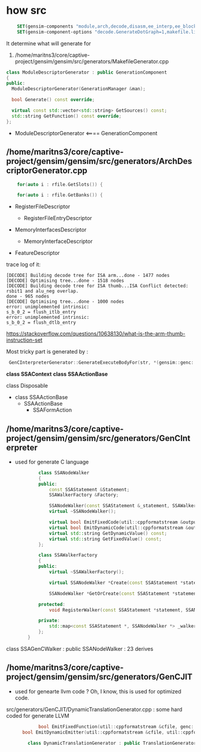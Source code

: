 # how src

```CMAKE
	SET(gensim-components "module,arch,decode,disasm,ee_interp,ee_blockjit,jumpinfo,function,makefile")
	SET(gensim-component-options "decode.GenerateDotGraph=1,makefile.libtrace_path=${libtrace-includes},makefile.archsim_path=${archsim-includes},makefile.llvm_path=${archsim-llvm-includes},makefile.Optimise=${MODEL_OPT},makefile.Debug=1")
```

It determine what will generate for
1. /home/maritns3/core/captive-project/gensim/gensim/src/generators/MakefileGenerator.cpp

```cpp
class ModuleDescriptorGenerator : public GenerationComponent
{
public:
  ModuleDescriptorGenerator(GenerationManager &man);

  bool Generate() const override;

  virtual const std::vector<std::string> GetSources() const;
  std::string GetFunction() const override;
};
```

- ModuleDescriptorGenerator <==== GenerationComponent


## /home/maritns3/core/captive-project/gensim/gensim/src/generators/ArchDescriptorGenerator.cpp

```cpp
    for(auto i : rfile.GetSlots()) {

    for(auto i : rfile.GetBanks()) {
```

- RegisterFileDescriptor
  - RegisterFileEntryDescriptor
- MemoryInterfacesDescriptor
  - MemoryInterfaceDescriptor

- FeatureDescriptor


trace log of it:
```plain
[DECODE] Building decode tree for ISA arm...done - 1477 nodes
[DECODE] Optimising tree...done - 1518 nodes
[DECODE] Building decode tree for ISA thumb...ISA Conflict detected: rsbit1 and alu_neg overlap.
done - 965 nodes
[DECODE] Optimising tree...done - 1000 nodes
error: unimplemented intrinsic:
s_b_0_2 = flush_itlb_entry
error: unimplemented intrinsic:
s_b_0_2 = flush_dtlb_entry
```

https://stackoverflow.com/questions/10638130/what-is-the-arm-thumb-instruction-set


Most tricky part is generated by :
```cpp
 GenCInterpreterGenerator::GenerateExecuteBodyFor(str, *(gensim::genc::ssa::SSAFormAction*)action);
```

**class SSAContext**
**class SSAActionBase**

class Disposable
- class SSAActionBase
  - SSAActionBase
    - SSAFormAction

## /home/maritns3/core/captive-project/gensim/gensim/src/generators/GenCInterpreter
- used for generate C language

```cpp
			class SSANodeWalker
			{
			public:
				const SSAStatement &Statement;
				SSAWalkerFactory &Factory;

				SSANodeWalker(const SSAStatement &_statement, SSAWalkerFactory &_factory);
				virtual ~SSANodeWalker();

				virtual bool EmitFixedCode(util::cppformatstream &output, std::string end_label /* = 0 */, bool fully_fixed) const = 0;
				virtual bool EmitDynamicCode(util::cppformatstream &output, std::string end_label /* = 0 */, bool fully_fixed) const = 0;
				virtual std::string GetDynamicValue() const;
				virtual std::string GetFixedValue() const;
			};

			class SSAWalkerFactory
			{
			public:
				virtual ~SSAWalkerFactory();

				virtual SSANodeWalker *Create(const SSAStatement *statement) = 0;

				SSANodeWalker *GetOrCreate(const SSAStatement *statement);

			protected:
				void RegisterWalker(const SSAStatement *statement, SSANodeWalker *node);

			private:
				std::map<const SSAStatement *, SSANodeWalker *> _walkers;
			};
		}

```

class SSAGenCWalker : public SSANodeWalker : 23 derives

## /home/maritns3/core/captive-project/gensim/gensim/src/generators/GenCJIT
- used for genearte llvm code ? Oh, I know, this is used for optimized code.

src/generators/GenCJIT/DynamicTranslationGenerator.cpp : some hard coded for generate LLVM

```cpp
			bool EmitFixedFunction(util::cppformatstream &cfile, genc::ssa::SSAFormAction &action, std::string name_prefix /* = "Execute_" */) const;
      bool EmitDynamicEmitter(util::cppformatstream &cfile, util::cppformatstream &hstream, const genc::ssa::SSAFormAction &action, std::string name_prefix /* = "Execute_" */) const;

		class DynamicTranslationGenerator : public TranslationGenerator
```
